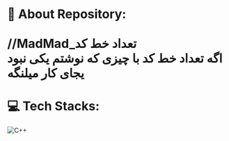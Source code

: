 # 💫 About Repository:<br><br>//MadMad_تعداد خط کد<br>اگه تعداد خط کد با چیزی که نوشتم یکی نبود یجای کار میلنگه<br>


# 💻 Tech Stacks:
![C++](https://img.shields.io/badge/c++-%2300599C.svg?style=for-the-badge&logo=c%2B%2B&logoColor=white)
